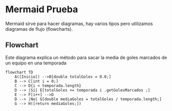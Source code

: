 # Mermaid Prueba
Mermaid sirve para hacer diagramas, hay varios tipos pero utilizamos diagramas de flujo (flowcharts).
## Flowchart
Este diagrama explica un método para sacar la media de goles marcados de un equipo en una temporada
```mermaid
flowchart TD
    A([Inicio]) -->B[double totalGoles = 0.0;]
    B --> C[int i = 0;]
    C --> D{i < temporada.length}
    D --> |Sí| E[totalGoles += temporada i .getGolesMarcados ;]
    E --> F[i++] -->D
    D --> |No| G[double mediaGoles = totalGoles / temporada.length;]
    G --> H([return mediaGoles;])
```
